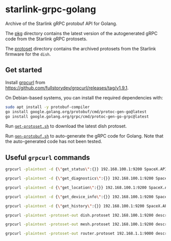 # starlink-grpc-golang

Archive of the Starlink gRPC protobuf API for Golang.

The [pkg](./pkg/) directory contains the latest version of the autogenerated gRPC code from the Starlink gRPC protosets.

The [protoset](./protoset/) directory contains the archived protosets from the Starlink firmware for the `dish`.

## Get started

Install [grpcurl](https://github.com/fullstorydev/grpcurl) from https://github.com/fullstorydev/grpcurl/releases/tag/v1.9.1.

On Debian-based systems, you can install the required dependencies with:

```bash
sudo apt install -y protobuf-compiler
go install google.golang.org/protobuf/cmd/protoc-gen-go@latest
go install google.golang.org/grpc/cmd/protoc-gen-go-grpc@latest
```

Run [`get-protoset.sh`](./get-protoset.sh) to download the latest dish protoset.

Run [`gen-protobuf.sh`](./gen-protobuf.sh) to auto-generate the gRPC code for Golang. Note that the auto-generated code has not been tested.

## Useful `grpcurl` commands

```bash
grpcurl -plaintext -d {\"get_status\":{}} 192.168.100.1:9200 SpaceX.API.Device.Device/Handle
```

```bash
grpcurl -plaintext -d {\"get_diagnostics\":{}} 192.168.100.1:9200 SpaceX.API.Device.Device/Handle
```

```bash
grpcurl -plaintext -d {\"get_location\":{}} 192.168.100.1:9200 SpaceX.API.Device.Device/Handle
```

```bash
grpcurl -plaintext -d {\"get_device_info\":{}} 192.168.100.1:9200 SpaceX.API.Device.Device/Handle
```

```bash
grpcurl -plaintext -d {\"get_history\":{}} 192.168.100.1:9200 SpaceX.API.Device.Device/Handle
```

```bash
grpcurl -plaintext -protoset-out dish.protoset 192.168.100.1:9200 describe SpaceX.API.Device.Device
```

```bash
grpcurl -plaintext -protoset-out mesh.protoset 192.168.100.1:9200 describe SpaceX.API.Device.Mesh
```

```bash
grpcurl -plaintext -protoset-out router.protoset 192.168.1.1:9000 describe SpaceX.API.Device.Device
```
